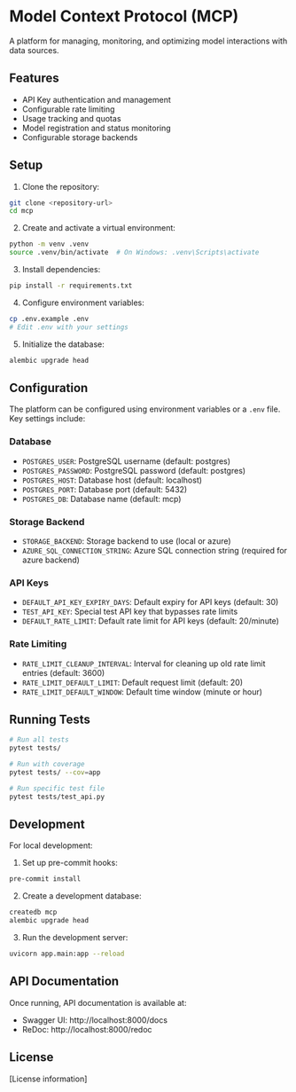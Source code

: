 # Model Context Protocol (MCP)

A platform for managing, monitoring, and optimizing model interactions with data sources.

## Features

- API Key authentication and management
- Configurable rate limiting
- Usage tracking and quotas
- Model registration and status monitoring
- Configurable storage backends

## Setup

1. Clone the repository:
```bash
git clone <repository-url>
cd mcp
```

2. Create and activate a virtual environment:
```bash
python -m venv .venv
source .venv/bin/activate  # On Windows: .venv\Scripts\activate
```

3. Install dependencies:
```bash
pip install -r requirements.txt
```

4. Configure environment variables:
```bash
cp .env.example .env
# Edit .env with your settings
```

5. Initialize the database:
```bash
alembic upgrade head
```

## Configuration

The platform can be configured using environment variables or a `.env` file. Key settings include:

### Database
- `POSTGRES_USER`: PostgreSQL username (default: postgres)
- `POSTGRES_PASSWORD`: PostgreSQL password (default: postgres)
- `POSTGRES_HOST`: Database host (default: localhost)
- `POSTGRES_PORT`: Database port (default: 5432)
- `POSTGRES_DB`: Database name (default: mcp)

### Storage Backend
- `STORAGE_BACKEND`: Storage backend to use (local or azure)
- `AZURE_SQL_CONNECTION_STRING`: Azure SQL connection string (required for azure backend)

### API Keys
- `DEFAULT_API_KEY_EXPIRY_DAYS`: Default expiry for API keys (default: 30)
- `TEST_API_KEY`: Special test API key that bypasses rate limits
- `DEFAULT_RATE_LIMIT`: Default rate limit for API keys (default: 20/minute)

### Rate Limiting
- `RATE_LIMIT_CLEANUP_INTERVAL`: Interval for cleaning up old rate limit entries (default: 3600)
- `RATE_LIMIT_DEFAULT_LIMIT`: Default request limit (default: 20)
- `RATE_LIMIT_DEFAULT_WINDOW`: Default time window (minute or hour)

## Running Tests

```bash
# Run all tests
pytest tests/

# Run with coverage
pytest tests/ --cov=app

# Run specific test file
pytest tests/test_api.py
```

## Development

For local development:

1. Set up pre-commit hooks:
```bash
pre-commit install
```

2. Create a development database:
```bash
createdb mcp
alembic upgrade head
```

3. Run the development server:
```bash
uvicorn app.main:app --reload
```

## API Documentation

Once running, API documentation is available at:
- Swagger UI: http://localhost:8000/docs
- ReDoc: http://localhost:8000/redoc

## License

[License information]